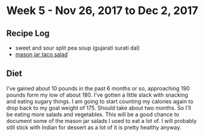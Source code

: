 # Week 5 - Nov 26, 2017 to Dec 2, 2017

## Recipe Log
* sweet and sour split pea soup (gujarati surati dal)
* [mason jar taco salad](../../../1-recipes/mason_jar_salads/taco_salad.md)

## Diet
I've gained about 10 pounds in the past 6 months or so, approaching 190 pounds form my low of about 180. I've gotten a little slack with snacking and eating sugary things. I am going to start counting my calories again to drop back to my goal weight of 175. Should take about two months. So I'll be eating more salads and vegetables. This will be a good chance to document some of the mason jar salads I used to eat a lot of. I will probably still stick with Indian for dessert as a lot of it is pretty healthy anyway.
